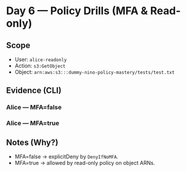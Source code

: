 # Day 6 — Policy Drills (MFA & Read-only)

## Scope
- User: `alice-readonly`
- Action: `s3:GetObject`
- Object: `arn:aws:s3:::dummy-nino-policy-mastery/tests/test.txt`

## Evidence (CLI)

### Alice — MFA=false
<!-- paste the CLI table here -->

### Alice — MFA=true
<!-- paste the CLI table here -->

## Notes (Why?)
- MFA=false → explicitDeny by `DenyIfNoMFA`.
- MFA=true  → allowed by read-only policy on object ARNs.
